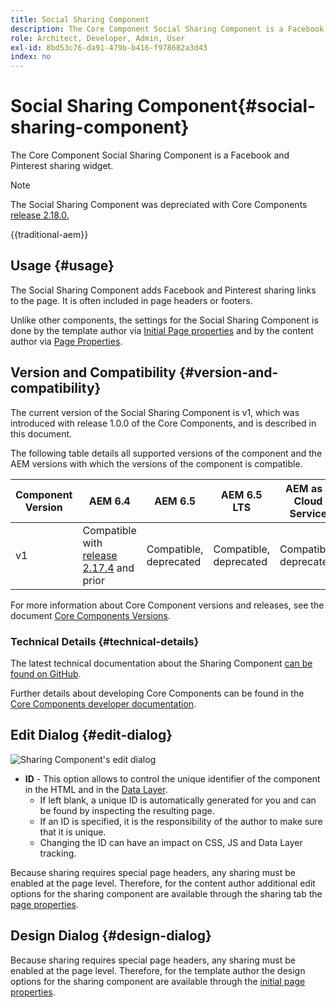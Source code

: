 ```yaml
---
title: Social Sharing Component
description: The Core Component Social Sharing Component is a Facebook and Pinterest sharing widget.
role: Architect, Developer, Admin, User
exl-id: 8bd53c76-da91-479b-b416-f978682a3d43
index: no
---
```


# Social Sharing Component{#social-sharing-component}

The Core Component Social Sharing Component is a Facebook and Pinterest sharing widget.

>[!NOTE]
>
>The Social Sharing Component was depreciated with Core Components [release 2.18.0.](/help/versions.md)

{{traditional-aem}}

## Usage {#usage}

The Social Sharing Component adds Facebook and Pinterest sharing links to the page. It is often included in page headers or footers.

Unlike other components, the settings for the Social Sharing Component is done by the template author via [Initial Page properties](https://experienceleague.adobe.com/docs/experience-manager-cloud-service/sites/authoring/features/templates.html) and by the content author via [Page Properties](https://experienceleague.adobe.com/docs/experience-manager-cloud-service/sites/authoring/fundamentals/page-properties.html).

## Version and Compatibility {#version-and-compatibility}

The current version of the Social Sharing Component is v1, which was introduced with release 1.0.0 of the Core Components, and is described in this document.

The following table details all supported versions of the component and the AEM versions with which the versions of the component is compatible.

|Component Version|AEM 6.4|AEM 6.5|AEM 6.5 LTS|AEM as a Cloud Service|
|--- |--- |--- |---|---|
|v1|Compatible with<br>[release 2.17.4](/help/versions.md) and prior|Compatible, deprecated|Compatible, deprecated|Compatible, deprecated|

For more information about Core Component versions and releases, see the document [Core Components Versions](/help/versions.md).

### Technical Details {#technical-details}

The latest technical documentation about the Sharing Component [can be found on GitHub](https://adobe.com/go/aem_cmp_tech_sharing_v1).

Further details about developing Core Components can be found in the [Core Components developer documentation](/help/developing/overview.md).

## Edit Dialog {#edit-dialog}

![Sharing Component's edit dialog](/help/assets/sharing-edit.png)

* **ID** - This option allows to control the unique identifier of the component in the HTML and in the [Data Layer](/help/developing/data-layer/overview.md).
  * If left blank, a unique ID is automatically generated for you and can be found by inspecting the resulting page.
  * If an ID is specified, it is the responsibility of the author to make sure that it is unique.
  * Changing the ID can have an impact on CSS, JS and Data Layer tracking.

Because sharing requires special page headers, any sharing must be enabled at the page level. Therefore, for the content author additional edit options for the sharing component are available through the sharing tab the [page properties](https://experienceleague.adobe.com/docs/experience-manager-cloud-service/sites/authoring/fundamentals/page-properties.html).

## Design Dialog {#design-dialog}

Because sharing requires special page headers, any sharing must be enabled at the page level. Therefore, for the template author the design options for the sharing component are available through the [initial page properties](https://experienceleague.adobe.com/docs/experience-manager-cloud-service/sites/authoring/features/templates.html).
